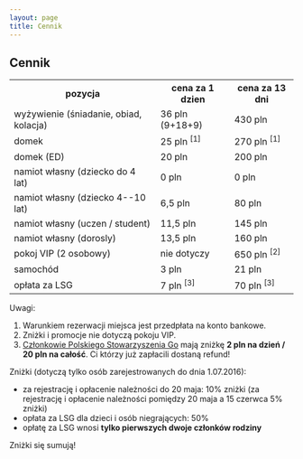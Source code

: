```yaml
---
layout: page
title: Cennik
---
```


## Cennik

<table>

<tr>
<th>pozycja</th>
<th>cena za 1 dzien</th>
<th>cena za 13 dni</th>
</tr>

<tr>
<td>wyżywienie (śniadanie, obiad, kolacja)</td>
<td>36 pln (9+18+9)</td>
<td>430 pln</td>
</tr>

<tr>
<td>domek    </td>
<td>25 pln <sup>[1]</sup></td>
<td>270 pln <sup>[1]</sup></td>
</tr>

<tr>
<td>domek (ED)  </td>
<td>20 pln      </td>
<td>200 pln     </td>
</tr>

<tr>
<td>namiot własny (dziecko do 4 lat)    </td>
<td>0 pln                               </td>
<td>0 pln                               </td>
</tr>

<tr>
<td>namiot własny (dziecko 4--10 lat)    </td>
<td>6,5 pln                             </td>
<td>80 pln                              </td>
</tr>

<tr>
<td>namiot własny (uczen / student) </td>
<td>11,5 pln</td>
<td>145 pln</td>
</tr>

<tr>
<td>namiot własny (dorosly) </td>
<td>13,5 pln</td>
<td>160 pln</td>
</tr>

<tr>
<td>pokoj VIP (2 osobowy)   </td>
<td>nie dotyczy</td>
<td>650 pln <sup>[2]</sup></td>
</tr>

<tr>
<td>samochód    </td>
<td>3 pln</td>
<td>21 pln</td>
</tr>

<tr>
<td>opłata za LSG   </td>
<td>7 pln <sup>[3]</sup></td>
<td>70 pln <sup>[3]</sup></td>
</tr>
 
</table>

Uwagi:  
1. Warunkiem rezerwacji miejsca jest przedpłata na konto bankowe.  
2. Zniżki i promocje nie dotyczą pokoju VIP.  
3. [Członkowie Polskiego Stowarzyszenia Go](http://psg.go.art.pl/lista_czlonkow) mają zniżkę **2 pln na dzień / 20 pln na całość**. Ci którzy już zapłacili dostaną refund!

Zniżki (dotyczą tylko osób zarejestrowanych do dnia 1.07.2016):

- za rejestrację i opłacenie należności do 20 maja: 10% zniżki (za rejestrację i opłacenie należności pomiędzy 20 maja a 15 czerwca 5% zniżki)
- opłata za LSG dla dzieci i osób niegrających: 50%
- opłatę za LSG wnosi **tylko pierwszych dwoje członków rodziny**

Zniżki się sumują!
